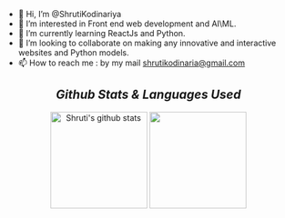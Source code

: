 - 👋 Hi, I’m @ShrutiKodinariya
- 👀 I’m interested in Front end web development and AI\ML.
- 🌱 I’m currently learning ReactJs and Python.
- 💞️ I’m looking to collaborate on making any innovative and interactive websites and Python models.
- 📫 How to reach me : by my mail shrutikodinaria@gmail.com 

<h2 align="center"><i>Github Stats & Languages Used</i></h2>
<div align="center">
  <a href="https://github.com/mrkaushal/github-readme-stats"><img align="center"
      src="https://github-readme-stats.vercel.app/api?username=ShrutiKodinariya&show_icons=true&include_all_commits=true&theme=buefy&hide_border=true"
      alt="Shruti's github stats" height="170" /></a> <a
    href="https://github.com/mrkaushal/github-readme-stats"><img align="center"
      src="https://github-readme-stats.vercel.app/api/top-langs/?username=ShrutiKodinariya&layout=compact&theme=buefy&hide_border=true"
      height="170" /></a>

</div>


<!---
ShrutiKodinariya/ShrutiKodinariya is a ✨ special ✨ repository because its `README.md` (this file) appears on your GitHub profile.
You can click the Preview link to take a look at your changes.
--->
